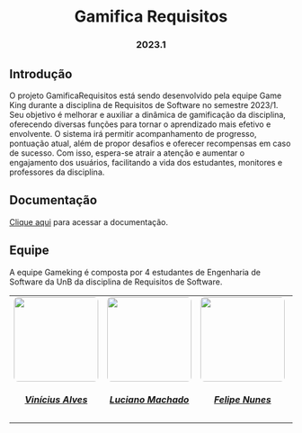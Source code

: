 <h1 align="center"> Gamifica Requisitos </h1>
<h3 align="center"> 2023.1 </h3>

## Introdução

O projeto GamificaRequisitos está sendo desenvolvido pela equipe Game King durante a disciplina de Requisitos de Software no semestre 2023/1. Seu objetivo é melhorar e auxiliar a dinâmica de gamificação da disciplina, oferecendo diversas funções para tornar o aprendizado mais efetivo e envolvente. O sistema irá permitir acompanhamento de progresso, pontuação atual, além de propor desafios e oferecer recompensas em caso de sucesso. Com isso, espera-se atrair a atenção e aumentar o engajamento dos usuários, facilitando a vida dos estudantes, monitores e professores da disciplina.

## Documentação

[Clique aqui](https://mdsreq-fga-unb.github.io/2023.1-GamificaRequisitos/) para acessar a documentação.

## Equipe

A equipe Gameking é composta por 4 estudantes de Engenharia de Software da UnB da disciplina de Requisitos de Software.

<center>

<table style="margin-left: auto; margin-right: auto;">
    <tr>
        <td align="center">
            <a href="https://github.com/vinicius-alvess">
                <img style="border-radius: 5%;" src="https://github.com/vinicius-alvess.png" width="150px;"/>
                <h5 class="text-center">Vinícius Alves</h5>
            </a>
        </td>
        <td align="center">
            <a href="https://github.com/lucianosgit">
                <img style="border-radius: 5%;" src="https://github.com/lucianosgit.png" width="150px;"/>
                <h5 class="text-center">Luciano Machado</h5>
            </a>
        </td>
        <td align="center">
            <a href="https://github.com/FelipeNunesdM">
                <img style="border-radius: 5%;" src="https://github.com/FelipeNunesdM.png" width="150px;"/>
                <h5 class="text-center">Felipe Nunes</h5>
            </a>
         <td align="center">
            <a href="https://github.com/paulohborba">
                <img style="border-radius: 5%;" src="https://github.com/paulohborba.png" width="150px;"/>
                <h5 class="text-center">Paulo Borba</h5>
            </a>
        </td>
</table>

</center>
